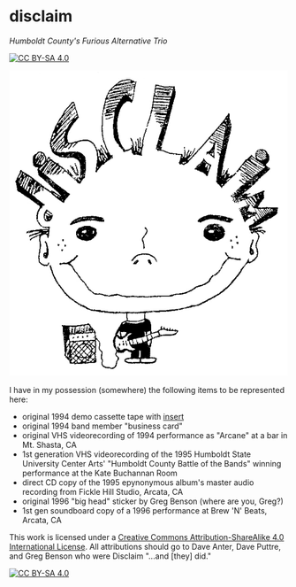 # disclaim
_Humboldt County's Furious Alternative Trio_

[![CC BY-SA 4.0][cc-by-sa-shield]][cc-by-sa]

![big-head][big-head]

I have in my possession (somewhere) the following items to be represented here:
* original 1994 demo cassette tape with [insert](https://github.com/iLPdev/disclaim/blob/main/diSCLAiM_sticker_full.jpg)
* original 1994 band member "business card"
* original VHS videorecording of 1994 performance as "Arcane" at a bar in Mt. Shasta, CA
* 1st generation VHS videorecording of the 1995 Humboldt State University Center Arts' "Humboldt County Battle of the Bands" winning performance at the Kate Buchannan Room
* direct CD copy of the 1995 epynonymous album's master audio recording from Fickle Hill Studio, Arcata, CA
* original 1996 "big head" sticker by Greg Benson (where are you, Greg?)
* 1st gen soundboard copy of a 1996 performance at Brew 'N' Beats, Arcata, CA

This work is licensed under a
[Creative Commons Attribution-ShareAlike 4.0 International License][cc-by-sa]. All attributions should go to Dave Anter, Dave Puttre, and Greg Benson who were Disclaim "...and [they] did."

[![CC BY-SA 4.0][cc-by-sa-image]][cc-by-sa]

[big-head]: https://github.com/iLPdev/disclaim/blob/main/diSCLAiM_sticker_full.jpg
[cc-by-sa]: http://creativecommons.org/licenses/by-sa/4.0/
[cc-by-sa-image]: https://licensebuttons.net/l/by-sa/4.0/88x31.png
[cc-by-sa-shield]: https://img.shields.io/badge/License-CC%20BY--SA%204.0-lightgrey.svg
